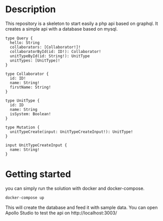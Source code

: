 # Description

This repository is a skeleton to start easily a php api based on graphql.
It creates a simple api with a database based on mysql.

```gql
type Query {
  hello: String
  collaborators: [Collaborator!]!
  collaboratorById(id: ID!): Collaborator!
  unitTypeById(id: String!): UnitType
  unitTypes: [UnitType]!
}
```

```gql
type Collaborator {
  id: ID!
  name: String!
  firstName: String!
}
```

```gql
type UnitType {
  id: ID
  name: String
  isSystem: Boolean!
}
```

```gql
type Mutation {
  unitTypeCreate(input: UnitTypeCreateInput!): UnitType!
}
```

```gql
input UnitTypeCreateInput {
  name: String!
}
```

# Getting started

you can simply run the solution with docker and docker-compose.

```bash
docker-compose up
```

This will create the database and feed it with sample data. You can open Apollo Studio to test the api on http://localhost:3003/
